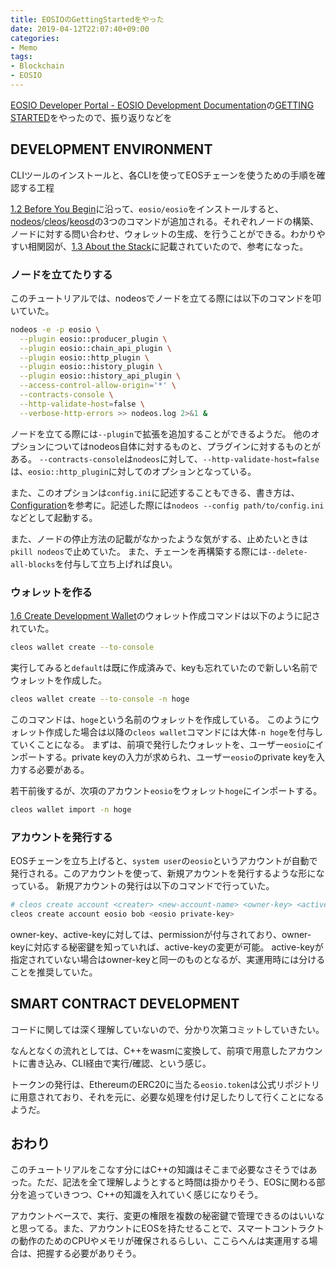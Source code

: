 ```yaml
---
title: EOSIOのGettingStartedをやった
date: 2019-04-12T22:07:40+09:00
categories: 
- Memo
tags: 
- Blockchain
- EOSIO
---
```


[EOSIO Developer Portal - EOSIO Development Documentation](https://developers.eos.io/)の[GETTING STARTED](https://developers.eos.io/eosio-home/docs)をやったので、振り返りなどを

## DEVELOPMENT ENVIRONMENT

CLIツールのインストールと、各CLIを使ってEOSチェーンを使うための手順を確認する工程

[1.2 Before You Begin](https://developers.eos.io/eosio-home/docs/setting-up-your-environment)に沿って、`eosio/eosio`をインストールすると、[nodeos](https://developers.eos.io/eosio-nodeos/docs)/[cleos](https://developers.eos.io/eosio-cleos/docs)/[keosd](https//developers.eos.io/keosd/docs)の3つのコマンドが追加される。それぞれノードの構築、ノードに対する問い合わせ、ウォレットの生成、を行うことができる。わかりやすい相関図が、[1.3 About the Stack](https://developers.eos.io/eosio-home/docs/how-it-all-fits-together)に記載されていたので、参考になった。

### ノードを立てたりする

このチュートリアルでは、nodeosでノードを立てる際には以下のコマンドを叩いていた。

```sh
nodeos -e -p eosio \
  --plugin eosio::producer_plugin \
  --plugin eosio::chain_api_plugin \
  --plugin eosio::http_plugin \
  --plugin eosio::history_plugin \
  --plugin eosio::history_api_plugin \
  --access-control-allow-origin='*' \
  --contracts-console \
  --http-validate-host=false \
  --verbose-http-errors >> nodeos.log 2>&1 &
```

ノードを立てる際には`--plugin`で拡張を追加することができるようだ。
他のオプションについてはnodeos自体に対するものと、プラグインに対するものとがある。
`--contracts-console`は`nodeos`に対して、`--http-validate-host=false`は、`eosio::http_plugin`に対してのオプションとなっている。

また、このオプションは`config.ini`に記述することもできる、書き方は、[Configuration](https://developers.eos.io/eosio-nodeos/v1.0/docs/configuration-file)を参考に。記述した際には`nodeos --config path/to/config.ini`などとして起動する。

また、ノードの停止方法の記載がなかったような気がする、止めたいときは`pkill nodeos`で止めていた。
また、チェーンを再構築する際には`--delete-all-blocks`を付与して立ち上げれば良い。

### ウォレットを作る

[1.6 Create Development Wallet](https://developers.eos.io/eosio-home/docs/wallets)のウォレット作成コマンドは以下のように記されていた。

```sh
cleos wallet create --to-console
```

実行してみると`default`は既に作成済みで、keyも忘れていたので新しい名前でウォレットを作成した。

```sh
cleos wallet create --to-console -n hoge
```

このコマンドは、`hoge`という名前のウォレットを作成している。
このようにウォレット作成した場合は以降の`cleos wallet`コマンドには大体`-n hoge`を付与していくことになる。
まずは、前項で発行したウォレットを、ユーザー`eosio`にインポートする。private keyの入力が求められ、ユーザー`eosio`のprivate keyを入力する必要がある。

若干前後するが、次項のアカウント`eosio`をウォレット`hoge`にインポートする。

```sh
cleos wallet import -n hoge
```

### アカウントを発行する

EOSチェーンを立ち上げると、`system user`の`eosio`というアカウントが自動で発行される。このアカウントを使って、新規アカウントを発行するような形になっている。
新規アカウントの発行は以下のコマンドで行っていた。

```sh
# cleos create account <creater> <new-account-name> <owner-key> <active-key (optional)>
cleos create account eosio bob <eosio private-key>
```

owner-key、active-keyに対しては、permissionが付与されており、owner-keyに対応する秘密鍵を知っていれば、active-keyの変更が可能。
active-keyが指定されていない場合はowner-keyと同一のものとなるが、実運用時には分けることを推奨していた。

## SMART CONTRACT DEVELOPMENT

コードに関しては深く理解していないので、分かり次第コミットしていきたい。

なんとなくの流れとしては、C++をwasmに変換して、前項で用意したアカウントに書き込み、CLI経由で実行/確認、という感じ。

トークンの発行は、EthereumのERC20に当たる`eosio.token`は公式リポジトリに用意されており、それを元に、必要な処理を付け足したりして行くことになるようだ。

## おわり

このチュートリアルをこなす分にはC++の知識はそこまで必要なさそうではあった。ただ、記法を全て理解しようとすると時間は掛かりそう、EOSに関わる部分を追っていきつつ、C++の知識を入れていく感じになりそう。

アカウントベースで、実行、変更の権限を複数の秘密鍵で管理できるのはいいなと思ってる。また、アカウントにEOSを持たせることで、スマートコントラクトの動作のためのCPUやメモリが確保されるらしい、ここらへんは実運用する場合は、把握する必要がありそう。
